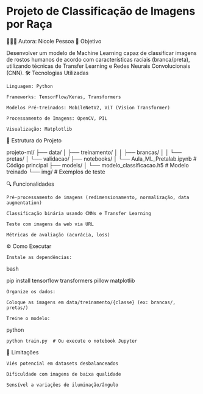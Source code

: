 # Projeto de Classificação de Imagens por Raça

👩🏾‍💻 Autora: Nicole Pessoa
🎯 Objetivo

Desenvolver um modelo de Machine Learning capaz de classificar imagens de rostos humanos de acordo com características raciais (branca/preta), utilizando técnicas de Transfer Learning e Redes Neurais Convolucionais (CNN).
🛠 Tecnologias Utilizadas

    Linguagem: Python

    Frameworks: TensorFlow/Keras, Transformers

    Modelos Pré-treinados: MobileNetV2, ViT (Vision Transformer)

    Processamento de Imagens: OpenCV, PIL

    Visualização: Matplotlib

📂 Estrutura do Projeto

projeto-ml/
├── data/
│   ├── treinamento/
│   │   ├── brancas/
│   │   └── pretas/
│   └── validacao/
├── notebooks/
│   └── Aula_ML_Pretalab.ipynb  # Código principal
├── models/
│   └── modelo_classificacao.h5  # Modelo treinado
└── img/                         # Exemplos de teste

🔍 Funcionalidades

    Pré-processamento de imagens (redimensionamento, normalização, data augmentation)

    Classificação binária usando CNNs e Transfer Learning

    Teste com imagens da web via URL

    Métricas de avaliação (acurácia, loss)

⚙️ Como Executar

    Instale as dependências:

bash

pip install tensorflow transformers pillow matplotlib

    Organize os dados:

    Coloque as imagens em data/treinamento/{classe} (ex: brancas/, pretas/)

    Treine o modelo:

python

    python train.py  # Ou execute o notebook Jupyter

🚧 Limitações

    Viés potencial em datasets desbalanceados

    Dificuldade com imagens de baixa qualidade

    Sensível a variações de iluminação/ângulo

